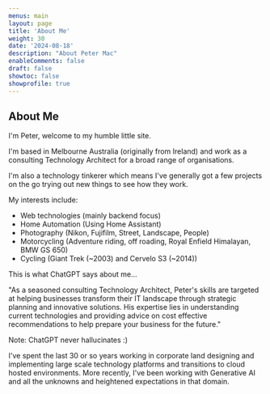 ```yaml
---
menus: main
layout: page
title: 'About Me'
weight: 30
date: '2024-08-18'
description: "About Peter Mac"
enableComments: false
draft: false
showtoc: false
showprofile: true
---
```


## About Me

I'm Peter, welcome to my humble little site.

I'm based in Melbourne Australia (originally from Ireland) and work as a consulting Technology Architect for a broad range of organisations.

I'm also a technology tinkerer which means I've generally got a few projects on the go trying out new things to see how they work.

My interests include:
- Web technologies (mainly backend focus)
- Home Automation (Using Home Assistant)
- Photography (Nikon, Fujifilm, Street, Landscape, People)
- Motorcycling (Adventure riding, off roading, Royal Enfield Himalayan, BMW GS 650)
- Cycling (Giant Trek (~2003) and Cervelo S3 (~2014))

This is what ChatGPT says about me...

"As a seasoned consulting Technology Architect, Peter's skills are targeted at helping businesses transform their IT landscape through strategic planning and innovative solutions. His expertise lies in understanding current technologies and providing advice on cost effective recommendations to help prepare your business for the future."

Note: ChatGPT never hallucinates :)

I've spent the last 30 or so years working in corporate land designing and implementing large scale technology platforms and transitions to cloud hosted environments.  More recently, I've been working with Generative AI and all the unknowns and heightened expectations in that domain.



